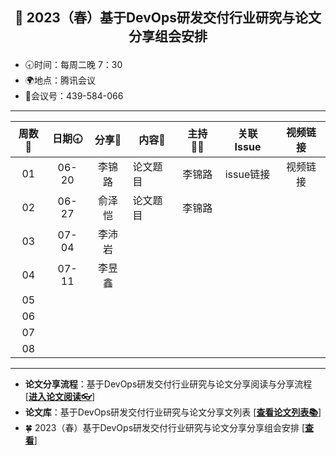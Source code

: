 ## <p align="center">🍁 2023（春）基于DevOps研发交付行业研究与论文分享组会安排</p>

- 🕣时间：每周二晚 7：30
- 🌍地点：腾讯会议
- 📠会议号：439-584-066


****


| 周数📆 | 日期🕣 | 分享🙋  | 内容📒                                                        | 主持💂‍♂️ |                          关联 Issue                          |视频链接|
| :---: | :---: | :----: | ------------------------------------------------------------ | :----: | :----------------------------------------------------------: |:----------------------------------------------------------: |
|  01   | 06-20 |  李锦路  |        论文题目                       |  李锦路  |   issue链接  |视频链接|
|  02   | 06-27 | 俞泽恺 |  论文题目  | 李锦路 | |
| 03 | 07-04 | 李沛岩 | | |  |
| 04 | 07-11 | 李昱鑫 | | |  |
| 05 | | | | |  |
| 06 | | | | |  |
| 07 | | | | |  |
| 08 | | | | |  |

****

* **论文分享流程**：基于DevOps研发交付行业研究与论文分享阅读与分享流程 [[**进入论文阅读👓**]()]
* **论文库**：基于DevOps研发交付行业研究与论文分享文列表 [[**查看论文列表📚**](https://github.com/OpenEduTech/EduTechResearch/blob/main/PaperList.md)]
* 🍀 2023（春）基于DevOps研发交付行业研究与论文分享分享组会安排 [[**查看**](https://github.com/OpenEduTech/EduTechResearch/issues/6)]

